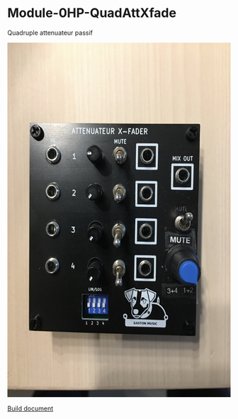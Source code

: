 # Module-0HP-QuadAttXfade
Quadruple attenuateur passif

<img src="IMG_4059.JPG" height="800" width="600" >

[Build document](https://htmlpreview.github.io/?https://github.com/jojo-monk/Module-0HP-QuadAttXfade/blob/main/ibom.html)
